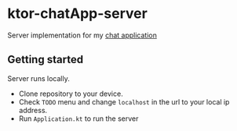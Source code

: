 # ktor-chatApp-server
Server implementation for my [chat application](https://github.com/Kunkhozhaev/ChatApp)

## Getting started
Server runs locally. 
- Clone repository to your device. 
- Check `TODO` menu and change `localhost` in the url to your local ip address.
- Run `Application.kt` to run the server
